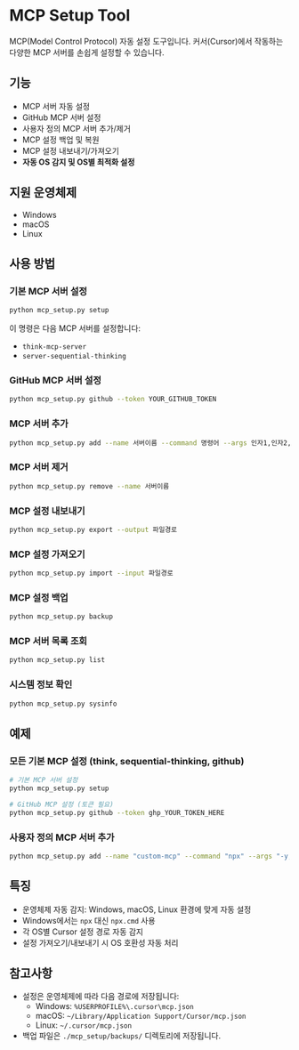 # MCP Setup Tool

MCP(Model Control Protocol) 자동 설정 도구입니다. 커서(Cursor)에서 작동하는 다양한 MCP 서버를 손쉽게 설정할 수 있습니다.

## 기능

- MCP 서버 자동 설정
- GitHub MCP 서버 설정
- 사용자 정의 MCP 서버 추가/제거
- MCP 설정 백업 및 복원
- MCP 설정 내보내기/가져오기
- **자동 OS 감지 및 OS별 최적화 설정**

## 지원 운영체제

- Windows
- macOS
- Linux

## 사용 방법

### 기본 MCP 서버 설정

```bash
python mcp_setup.py setup
```

이 명령은 다음 MCP 서버를 설정합니다:
- `think-mcp-server`
- `server-sequential-thinking`

### GitHub MCP 서버 설정

```bash
python mcp_setup.py github --token YOUR_GITHUB_TOKEN
```

### MCP 서버 추가

```bash
python mcp_setup.py add --name 서버이름 --command 명령어 --args 인자1,인자2,인자3
```

### MCP 서버 제거

```bash
python mcp_setup.py remove --name 서버이름
```

### MCP 설정 내보내기

```bash
python mcp_setup.py export --output 파일경로
```

### MCP 설정 가져오기

```bash
python mcp_setup.py import --input 파일경로
```

### MCP 설정 백업

```bash
python mcp_setup.py backup
```

### MCP 서버 목록 조회

```bash
python mcp_setup.py list
```

### 시스템 정보 확인

```bash
python mcp_setup.py sysinfo
```

## 예제

### 모든 기본 MCP 설정 (think, sequential-thinking, github)

```bash
# 기본 MCP 서버 설정
python mcp_setup.py setup

# GitHub MCP 설정 (토큰 필요)
python mcp_setup.py github --token ghp_YOUR_TOKEN_HERE
```

### 사용자 정의 MCP 서버 추가

```bash
python mcp_setup.py add --name "custom-mcp" --command "npx" --args "-y,@smithery/cli@latest,run,@smithery-ai/custom-tool,--key,키값"
```

## 특징

- 운영체제 자동 감지: Windows, macOS, Linux 환경에 맞게 자동 설정
- Windows에서는 `npx` 대신 `npx.cmd` 사용
- 각 OS별 Cursor 설정 경로 자동 감지
- 설정 가져오기/내보내기 시 OS 호환성 자동 처리

## 참고사항

- 설정은 운영체제에 따라 다음 경로에 저장됩니다:
  - Windows: `%USERPROFILE%\.cursor\mcp.json`
  - macOS: `~/Library/Application Support/Cursor/mcp.json`
  - Linux: `~/.cursor/mcp.json`
- 백업 파일은 `./mcp_setup/backups/` 디렉토리에 저장됩니다. 